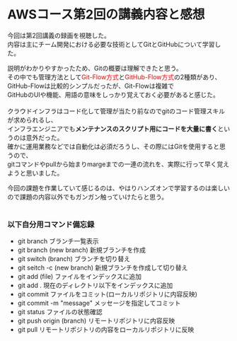 # AWSコース第2回の講義内容と感想

今回は第2回講義の録画を視聴した。  
内容は主にチーム開発における必要な技術としてGitとGitHubについて学習した。  


説明がわかりやすかったため、Gitの概要は理解できたと思う。  
その中でも管理方法として<span style="color: red; ">Git-Flow方式</span>と<span style="color: red; ">GitHub-Flow方式</span>の2種類があり、  
GitHub-Flowは比較的シンプルだったが、Git-Flowは複雑で  
GitHubのUIや機能、用語の意味をしっかり覚えておく必要があると感じた。
<br>
<br>
クラウドインフラはコード化して管理が当たり前なのでgitのコード管理スキルが求められるし、  
インフラエンジニアでも**メンテナンスのスクリプト用にコードを大量に書く**というのは意外だった。  
確かに運用業務などでは自動化は必須だろうし、その際にはGitを使用すると思うので、  
gitコマンドやpullから始まりmargeまでの一連の流れを、実際に行って早く覚えようと思いました。


今回の課題を作業していて感じるのは、やはりハンズオンで学習するのは楽しいので課題の内容以外でもガンガン触っていけたらと思う。
<br>
<br>
### 以下自分用コマンド備忘録


* git branch                    ブランチ一覧表示
* git branch (new branch)       新規ブランチを作成
* git switch (branch)           ブランチを切り替え
* git seitch -c (new branch)    新規ブランチを作成して切り替え
* git add (file)                ファイルをインデックスに追加
* git add .                     現在のディレクトリ以下をインデックスに追加
* git commit                    ファイルをコミット(ローカルリポジトリに内容反映)
* git commit -m "message"       メッセージを指定してコミット
* git status                    ファイルの状態確認
* git push origin (branch)      リモートリポジトリに内容反映
* git pull                      リモートリポジトリの内容をローカルリポジトリに反映

